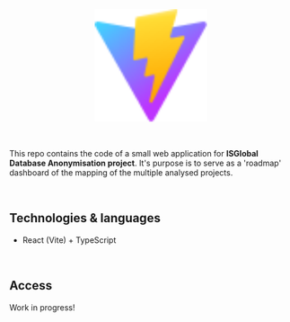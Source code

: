 
<div align="center">
    <img src="public/vite.svg" width="200">
</div>

&nbsp;

This repo contains the code of a small web application for **ISGlobal Database Anonymisation project**. It's purpose is to serve as a 'roadmap' dashboard of the mapping of the multiple analysed projects. 

&nbsp;

## Technologies & languages

<ul>
  <li> React (Vite) + TypeScript </li>
</ul>

&nbsp;

## Access

Work in progress!

&nbsp;
